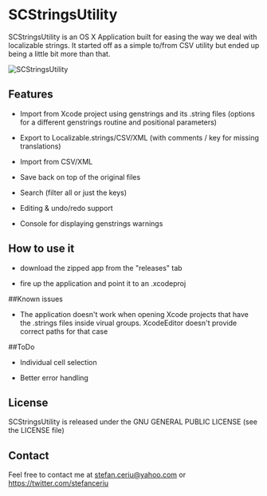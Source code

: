 # SCStringsUtility

SCStringsUtility is an OS X Application built for easing the way we deal with localizable strings. It started off as a simple to/from CSV utility but ended up being a little bit more than that.

![SCStringsUtility](http://dl.dropbox.com/u/12748201/SCStringsUtility.png)

## Features
* Import from Xcode project using genstrings and its .string files (options for a different genstrings routine and positional parameters)

* Export to Localizable.strings/CSV/XML (with comments / key for missing translations)

* Import from CSV/XML

* Save back on top of the original files

* Search (filter all or just the keys)

* Editing & undo/redo support

* Console for displaying genstrings warnings

## How to use it
- download the zipped app from the "releases" tab

- fire up the application and point it to an .xcodeproj

##Known issues
- The application doesn't work when opening Xcode projects that have the .strings files inside virual groups. XcodeEditor doesn't provide correct paths for that case

##ToDo
- Individual cell selection

- Better error handling
 
## License
SCStringsUtility is released under the GNU GENERAL PUBLIC LICENSE (see the LICENSE file)

## Contact

Feel free to contact me at stefan.ceriu@yahoo.com or https://twitter.com/stefanceriu